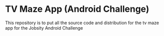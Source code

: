 # TV Maze App (Android Challenge)
This repository is to put all the source code and distribution for the tv maze app for the Jobsity Android Challenge
